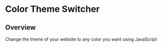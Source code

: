 # Color Theme Switcher

## Overview

Change the theme of your website to any color you want using JavaScript